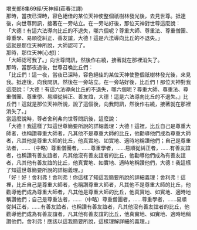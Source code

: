 增支部6集69經/天神經(莊春江譯)  
那時，當夜已深時，容色絕佳的某位天神使整個祇樹林發光後，去見世尊。抵達後，向世尊問訊，接著在一旁站立。在一旁站好後，那位天神對世尊這麼說：  
「大德！有這六法導向比丘的不退失，哪六個呢？尊重大師、尊重法、尊重僧團、尊重學、易順從糾正、善友誼，大德！這是六法導向比丘的不退失。」  
這就是那位天神所說，大師認可了。  
那時，那位天神[心想]：  
「大師認可我了。」向世尊問訊，然後作右繞，接著就在那裡消失了。  
那時，當那夜過後，世尊召喚比丘們：  
「比丘們！這一夜，當夜已深時，容色絕佳的某位天神使整個祇樹林發光後，來見我。抵達後，向我問訊，然後在一旁站立。在一旁站好後，比丘們！那位天神對我這麼說：『大德！有這六法導向比丘的不退失，哪六個呢？尊重大師、尊重法、尊重僧團、尊重學、易順從糾正、善友誼，大德！這是六法導向比丘的不退失。』比丘們！這就是那位天神所說，說了這個後，向我問訊，然後作右繞，接著就在那裡消失了。」  
當這麼說時，尊者舍利弗向世尊問訊後，這麼說：  
「大德！我這樣了知這世尊簡要所說的詳細義理：大德！這裡，比丘自己是尊重大師者，也稱讚尊重大師者，凡其他不是尊重大師的比丘，他勸導他們成為尊重大師者，凡其他是尊重大師的比丘，他真實地、如實地、適時地稱讚他們；自己是尊重法者，……（中略）尊重僧團者，……尊重學者，……易順從糾正者，……有善友誼者，也稱讚有善友誼者，凡其他沒有善友誼者的比丘，他勸導他們成為有善友誼者，凡其他有善友誼的比丘，他真實地、如實地、適時地稱讚他們，大德！我這樣了知這世尊簡要所說的詳細義理。」  
「好！好！舍利弗！舍利弗！你這樣了知這我簡要所說的詳細義理：舍利弗！這裡，比丘自己是尊重大師者，也稱讚尊重大師者，凡其他不是尊重大師的比丘，他勸導他們成為尊重大師者，凡其他是尊重大師的比丘，他真實地、如實地、適時地稱讚他們；自己是尊重法者，……（中略）尊重僧團者，……尊重學者，……易順從糾正者，……有善友誼者，也稱讚有善友誼者，凡其他沒有善友誼者的比丘，他勸導他們成為有善友誼者，凡其他有善友誼的比丘，他真實地、如實地、適時地稱讚他們，舍利弗！應該以這我簡要所說，這樣理解詳細的義理。」  
  
  
